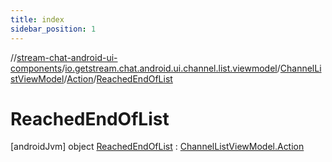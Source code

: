```yaml
---
title: index
sidebar_position: 1
---
```

//[stream-chat-android-ui-components](../../../../../index.md)/[io.getstream.chat.android.ui.channel.list.viewmodel](../../../index.md)/[ChannelListViewModel](../../index.md)/[Action](../index.md)/[ReachedEndOfList](index.md)



# ReachedEndOfList  
 [androidJvm] object [ReachedEndOfList](index.md) : [ChannelListViewModel.Action](../index.md)   

